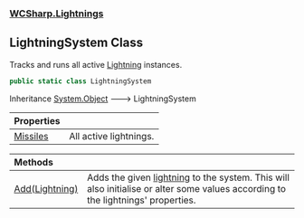 ### [WCSharp.Lightnings](WCSharp.Lightnings.md 'WCSharp.Lightnings')

## LightningSystem Class

Tracks and runs all active [Lightning](WCSharp.Lightnings.Lightning.md 'WCSharp.Lightnings.Lightning') instances.

```csharp
public static class LightningSystem
```

Inheritance [System.Object](https://docs.microsoft.com/en-us/dotnet/api/System.Object 'System.Object') &#129106; LightningSystem

| Properties | |
| :--- | :--- |
| [Missiles](WCSharp.Lightnings.LightningSystem.Missiles.md 'WCSharp.Lightnings.LightningSystem.Missiles') | All active lightnings. |

| Methods | |
| :--- | :--- |
| [Add(Lightning)](WCSharp.Lightnings.LightningSystem.Add(WCSharp.Lightnings.Lightning).md 'WCSharp.Lightnings.LightningSystem.Add(WCSharp.Lightnings.Lightning)') | Adds the given [lightning](WCSharp.Lightnings.LightningSystem.Add(WCSharp.Lightnings.Lightning).md#WCSharp.Lightnings.LightningSystem.Add(WCSharp.Lightnings.Lightning).lightning 'WCSharp.Lightnings.LightningSystem.Add(WCSharp.Lightnings.Lightning).lightning') to the system. This will also initialise or alter some values according to the lightnings' properties. |
